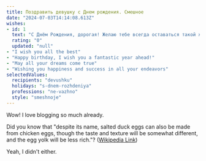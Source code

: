 ```yaml
---
title: Поздравить девушку c Днем рождения. Смешное
date: "2024-07-03T14:14:08.613Z"
wishes:
- id: 1
  text: "С Днём Рождения, дорогая! Желаю тебе всегда оставаться такой же прекрасной, как сегодня. Пусть в твоей жизни будет больше радостных моментов, чем грустных. Пусть рядом всегда будут люди, которые тебя любят и ценят. И не забывай, что у тебя сегодня есть железный повод выпить лишний бокал вина. С праздником!"
  rating: "0"
  updated: "null"
- "I wish you all the best"
- "Happy birthday, I wish you a fantastic year ahead!"
- "May all your dreams come true"
- "Wishing you happiness and success in all your endeavors"
selectedValues:
  recipients: "devushku"
  holidays: "s-dnem-rozhdeniya"
  professions: "ne-vazhno"
  style: "smeshnoje"
---
```


Wow! I love blogging so much already.

Did you know that "despite its name, salted duck eggs can also be made from
chicken eggs, though the taste and texture will be somewhat different, and the
egg yolk will be less rich."?
([Wikipedia Link](https://en.wikipedia.org/wiki/Salted_duck_egg))

Yeah, I didn't either.

